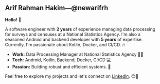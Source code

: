 ## Arif Rahman Hakim—@newarifrh

**Hello!** 👋 

A software engineer with __2 years__ of experience managing data processing for surveys and censuses at a National Statistics Agency. I'm also a seasoned Android and backend developer with **5 years** of expertise. Currently, I'm passionate about Kotlin, Docker, and CI/CD. 🔥

- **Work:** Data Processing Manager at National Statistics Agency 👨‍💼
- **Tech:** Android, Kotlin, Backend, Docker, CI/CD 💻
- **Passion:** Building robust and efficient systems. 💪

Feel free to explore my projects and let's connect on [LinkedIn](https://www.linkedin.com/in/newarifrh). 😊🤝
